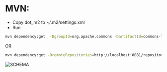 # MVN:
* Copy dot_m2 to ~/.m2/settings.xml
* Run 
```bash
mvn dependency:get  -DgroupId=org.apache.commons -DartifactId=commons-lang3 -Dversion=3.6 -Dtransitive=false
```
OR 
```bash
mvn dependency:get -DremoteRepositories=http://localhost:8081/repository/maven-public -DgroupId=org.apache.commons -DartifactId=commons-lang3 -Dversion=3.6 -Dtransitive=false
```

![SCHEMA](https://github.com/mtiurin-ias/awsdevops/raw/master/custom_stack-designer.png)

